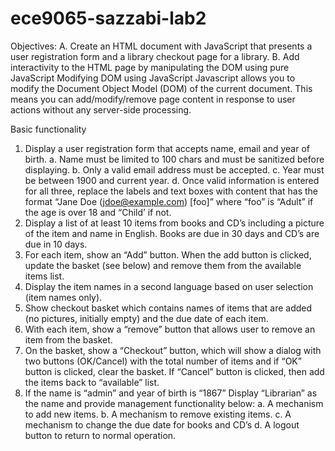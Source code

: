 # ece9065-sazzabi-lab2
Objectives:
A. Create an HTML document with JavaScript that presents a user registration form and a library checkout page for a library.
B. Add interactivity to the HTML page by manipulating the DOM using pure JavaScript
Modifying DOM using JavaScript
Javascript allows you to modify the Document Object Model (DOM) of the current document. This means you can add/modify/remove page content in response to user actions without any server-side processing.

Basic functionality
1.	Display a user registration form that accepts name, email and year of birth.
a.	Name must be limited to 100 chars and must be sanitized before displaying.
b.	Only a valid email address must be accepted.
c.	Year must be between 1900 and current year.
d.	Once valid information is entered for all three, replace the labels and text boxes with content that has the format “Jane Doe (jdoe@example.com) [foo]” where “foo” is “Adult” if the age is over 18 and “Child’ if not.
2.	Display a list of at least 10 items from books and CD’s including a picture of the item and name in English. Books are due in 30 days and CD’s are due in 10 days.
3.	For each item, show an “Add” button. When the add button is clicked, update the basket (see below) and remove them from the available items list.
4.	Display the item names in a second language based on user selection (item names only).
5.	Show checkout basket which contains names of items that are added (no pictures, initially empty) and the due date of each item.
6.	With each item, show a “remove” button that allows user to remove an item from the basket.
7.	On the basket, show a “Checkout” button, which will show a dialog with two buttons (OK/Cancel) with the total number of items and if “OK” button is clicked, clear the basket. If “Cancel” button is clicked, then add the items back to “available” list.
8.	If the name is “admin” and year of birth is “1867” Display “Librarian” as the name and provide management functionality below:
a.	A mechanism to add new items.
b.	A mechanism to remove existing items.
c.	A mechanism to change the due date for books and CD’s
d.	A logout button to return to normal operation.

